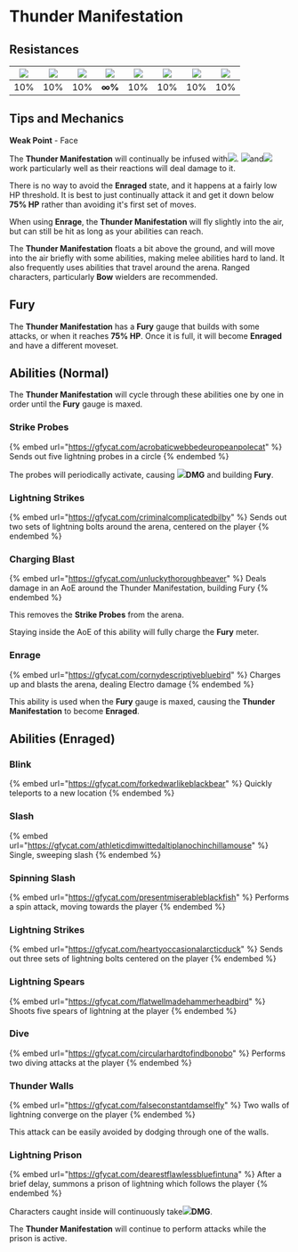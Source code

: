 # Thunder Manifestation

## Resistances

| ![](../../.gitbook/assets/pyro_small.png)  | ![](../../.gitbook/assets/hydro_small.png)  | ![](../../.gitbook/assets/cryo_small.png)  | ![](../../.gitbook/assets/electro_small.png)  | ![](../../.gitbook/assets/anemo_small.png)  | ![](../../.gitbook/assets/geo_small.png)  | ![](../../.gitbook/assets/dendro_small.png)  | ![](../../.gitbook/assets/physical_small.png)  |
| :----------------------------------------: | :-----------------------------------------: | :----------------------------------------: | :-------------------------------------------: | :-----------------------------------------: | :---------------------------------------: | :------------------------------------------: | :--------------------------------------------: |
|                     10%                    |                     10%                     |                     10%                    |                     **∞%**                    |                     10%                     |                    10%                    |                      10%                     |                       10%                      |

## Tips and Mechanics

**Weak Point** - Face

The **Thunder Manifestation** will continually be infused with![](../../.gitbook/assets/electro_small.png). ![](../../.gitbook/assets/pyro_small.png)and![](../../.gitbook/assets/cryo_small.png)work particularly well as their reactions will deal damage to it.

There is no way to avoid the **Enraged** state, and it happens at a fairly low HP threshold. It is best to just continually attack it and get it down below **75% HP** rather than avoiding it's first set of moves.

When using **Enrage**, the **Thunder Manifestation** will fly slightly into the air, but can still be hit as long as your abilities can reach.

The **Thunder Manifestation** floats a bit above the ground, and will move into the air briefly with some abilities, making melee abilities hard to land. It also frequently uses abilities that travel around the arena. Ranged characters, particularly **Bow** wielders are recommended.

## Fury

The **Thunder Manifestation** has a **Fury** gauge that builds with some attacks, or when it reaches **75% HP**. Once it is full, it will become **Enraged** and have a different moveset.

## Abilities (Normal)

The **Thunder Manifestation** will cycle through these abilities one by one in order until the **Fury** gauge is maxed.

### Strike Probes

{% embed url="https://gfycat.com/acrobaticwebbedeuropeanpolecat" %}
Sends out five lightning probes in a circle
{% endembed %}

The probes will periodically activate, causing ![](../../.gitbook/assets/electro_small.png)**DMG** and building **Fury**.

### Lightning Strikes

{% embed url="https://gfycat.com/criminalcomplicatedbilby" %}
Sends out two sets of lightning bolts around the arena, centered on the player
{% endembed %}

### Charging Blast

{% embed url="https://gfycat.com/unluckythoroughbeaver" %}
Deals damage in an AoE around the Thunder Manifestation, building Fury
{% endembed %}

This removes the **Strike Probes** from the arena.

Staying inside the AoE of this ability will fully charge the **Fury** meter.

### Enrage

{% embed url="https://gfycat.com/cornydescriptivebluebird" %}
Charges up and blasts the arena, dealing Electro damage
{% endembed %}

This ability is used when the **Fury** gauge is maxed, causing the **Thunder Manifestation** to become **Enraged**.

## Abilities (Enraged)

### Blink

{% embed url="https://gfycat.com/forkedwarlikeblackbear" %}
Quickly teleports to a new location
{% endembed %}

### Slash

{% embed url="https://gfycat.com/athleticdimwittedaltiplanochinchillamouse" %}
Single, sweeping slash
{% endembed %}

### Spinning Slash

{% embed url="https://gfycat.com/presentmiserableblackfish" %}
Performs a spin attack, moving towards the player
{% endembed %}

### Lightning Strikes

{% embed url="https://gfycat.com/heartyoccasionalarcticduck" %}
Sends out three sets of lightning bolts centered on the player
{% endembed %}

### Lightning Spears

{% embed url="https://gfycat.com/flatwellmadehammerheadbird" %}
Shoots five spears of lightning at the player
{% endembed %}

### Dive

{% embed url="https://gfycat.com/circularhardtofindbonobo" %}
Performs two diving attacks at the player
{% endembed %}

### Thunder Walls

{% embed url="https://gfycat.com/falseconstantdamselfly" %}
Two walls of lightning converge on the player
{% endembed %}

This attack can be easily avoided by dodging through one of the walls.

### Lightning Prison

{% embed url="https://gfycat.com/dearestflawlessbluefintuna" %}
After a brief delay, summons a prison of lightning which follows the player
{% endembed %}

Characters caught inside will continuously take![](../../.gitbook/assets/electro_small.png)**DMG**.

The **Thunder Manifestation** will continue to perform attacks while the prison is active.
